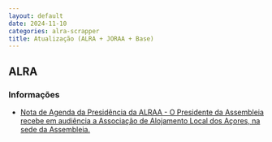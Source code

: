 ```yaml
---
layout: default
date: 2024-11-10
categories: alra-scrapper
title: Atualização (ALRA + JORAA + Base)
---
```

## ALRA

### Informações

* [Nota de Agenda da Presidência da ALRAA - O Presidente da Assembleia recebe em audiência a Associação de Alojamento Local dos Açores, na sede da Assembleia.](http://base.alra.pt:82/4DACTION/w_pesquisa_registo/8/20585)
